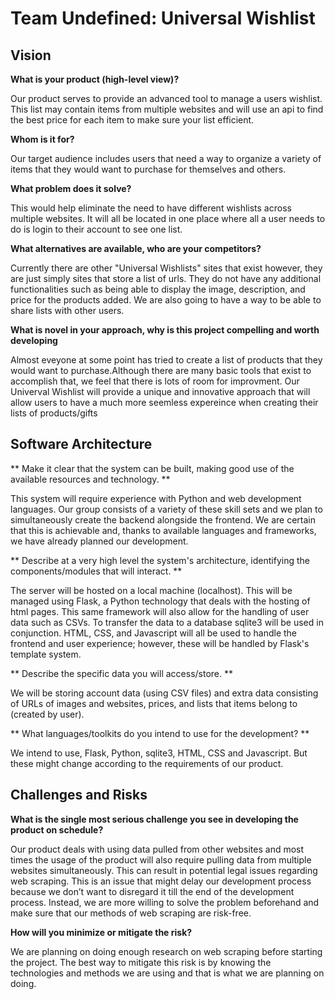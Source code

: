 # Team Undefined: Universal Wishlist

## Vision

**What is your product (high-level view)?**

Our product serves to provide an advanced tool to manage a users wishlist. This list may contain items from multiple websites and will use an api to find the best price for each item to make sure your list efficient.

**Whom is it for?**

Our target audience includes users that need a way to organize a variety of items that they would want to purchase for themselves and others. 

**What problem does it solve?**

This would help eliminate the need to have different wishlists across multiple websites. It will all be located in one place where all a user needs to do is login to their account to see one list.

**What alternatives are available, who are your competitors?**

Currently there are other "Universal Wishlists" sites that exist however, they are just simply sites that store a list of urls. They do not have any additional functionalities such as being able to display the image, description, and price for the products added. We are also going to have a way to be able to share lists with other users.

**What is novel in your approach, why is this project compelling and worth developing**

Almost eveyone at some point has tried to create a list of products that they would want to purchase.Although there are many basic tools that exist to accomplish that, we feel that there is lots of room for improvment. Our Univerval Wishlist will provide a unique and innovative approach that will allow users to have a much more seemless expereince when creating their lists of products/gifts

## Software Architecture
** Make it clear that the system can be built, making good use of the available resources and technology. **

This system will require experience with Python and web development languages. Our group consists of a variety of these skill sets and we plan to simultaneously create the backend alongside the frontend. We are certain that this is achievable and, thanks to available languages and frameworks, we have already planned our development. 

** Describe at a very high level the system's architecture, identifying the components/modules that will interact. **

The server will be hosted on a local machine (localhost). This will be managed using Flask, a Python technology that deals with the hosting of html pages. This same framework will also allow for the handling of user data such as CSVs. To transfer the data to a database sqlite3 will be used in conjunction. HTML, CSS, and Javascript will all be used to handle the frontend and user experience; however, these will be handled by Flask's template system.

** Describe the specific data you will access/store. **

We will be storing account data (using CSV files) and extra data consisting of URLs of images and websites, prices, and lists that items belong to (created by user).

** What languages/toolkits do you intend to use for the development? **

We intend to use, Flask, Python, sqlite3, HTML, CSS and Javascript. But these might change according to the requirements of our product.

## Challenges and Risks

**What is the single most serious challenge you see in developing the product on schedule?**

Our product deals with using data pulled from other websites and most times the usage of the product will also require pulling data from multiple websites simultaneously. This can result in potential legal issues regarding web scraping. This is an issue that might delay our development process because we don’t want to disregard it till the end of the development process. Instead, we are more willing to solve the problem beforehand and make sure that our methods of web scraping are risk-free.

**How will you minimize or mitigate the risk?**

We are planning on doing enough research on web scraping before starting the project. The best way to mitigate this risk is by knowing the technologies and methods we are using and that is what we are planning on doing.  

